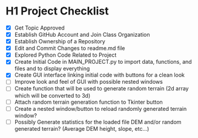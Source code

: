 # H1 Project Checklist
- [x] Get Topic Approved
- [x] Establish GitHub Account and Join Class Organization
- [x] Establish Ownership of a Repository
- [x] Edit and Commit Changes to readme.md file
- [x] Explored Python Code Related to Project
- [x] Create Initial Code in MAIN_PROJECT.py to import data, functions, and files and to display everything
- [x] Create GUI interface linking initial code with buttons for a clean look
- [ ] Improve look and feel of GUI with possible nested windows
- [ ] Create function that will be used to generate random terrain (2d array which will be converted to 3d)
- [ ] Attach random terrain generation function to Tkinter button
- [ ] Create a nested window/button to reload randomly generated terrain window?
- [ ] Possibly Generate statistics for the loaded file DEM and/or random generated terrain? (Average DEM height, slope, etc...)